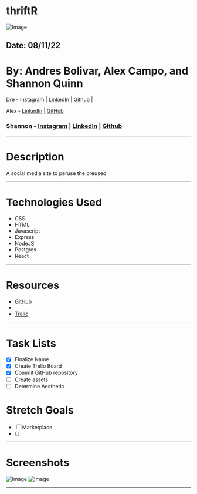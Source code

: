 # thriftR
![Image](https://i.imgur.com/rXY2NSD.png)

## Date: 08/11/22

# By: Andres Bolivar, Alex Campo, and Shannon Quinn

Dre - [Instagram](http://www.instagram.com/dredose) | [LinkedIn](http://www.linkedin.com/in/drebolivar) | [Github](http://www.github.com/drebolivar) |

Alex - [LinkedIn](https://www.linkedin.com/in/alexcampo5/) | [GitHub](https://github.com/alexcampo5)

### Shannon - [Instagram](https://www.instagram.com/shannon.rylee/) | [LinkedIn](https://www.linkedin.com/in/shannon-rylee/) | [Github](https://github.com/shannonrylee)
---

# Description

A social media site to peruse the preused

---

# Technologies Used

- CSS
- HTML
- Javascript
- Express
- NodeJS
- Postgres
- React

---

# Resources

- [GitHub](https://github.com/drebolivar/thriftR-frontend)
- 
- [Trello](https://trello.com/b/y6oG2JhY/thriftr)

---

# Task Lists

- [x] Finalize Name
- [x] Create Trello Board
- [x] Commit GitHub repository
- [ ] Create assets
- [ ] Determine Aesthetic

# Stretch Goals

- [ ] Marketplace
- [ ] 

---
# Screenshots

![Image](https://i.imgur.com/xyRphr0.png)
![Image](https://i.imgur.com/74igJK0.png)

---
